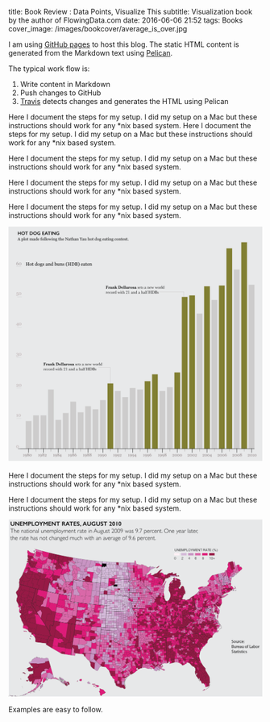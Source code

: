 title: Book Review : Data Points, Visualize This
subtitle: Visualization book by the author of FlowingData.com
date: 2016-06-06 21:52
tags: Books
cover_image: /images/bookcover/average_is_over.jpg

I am using [GitHub pages](https://pages.github.com/) to host this blog. The static HTML content is generated from the Markdown text using [Pelican](http://blog.getpelican.com/).  

The typical work flow is:

1. Write content in Markdown
2. Push changes to GitHub 
3. [Travis](https://travis-ci.org/) detects changes and generates the HTML using Pelican

Here I document the steps for my setup. I did my setup on a Mac but these instructions should work for any *nix based system.
Here I document the steps for my setup. I did my setup on a Mac but these instructions should work for any *nix based system.

Here I document the steps for my setup. I did my setup on a Mac but these instructions should work for any *nix based system.

Here I document the steps for my setup. I did my setup on a Mac but these instructions should work for any *nix based system.

Here I document the steps for my setup. I did my setup on a Mac but these instructions should work for any *nix based system.



![post](/images/visualize-this-nathan-yau/hotdogcontest_ai.png)

Here I document the steps for my setup. I did my setup on a Mac but these instructions should work for any *nix based system.


Here I document the steps for my setup. I did my setup on a Mac but these instructions should work for any *nix based system.

![post](/images/visualize-this-nathan-yau/unemployment.png)

Examples are easy to follow. 